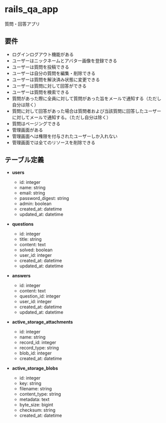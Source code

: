 # rails_qa_app
質問・回答アプリ



## 要件

- ログインログアウト機能がある
- ユーザーはニックネームとアバター画像を登録できる
- ユーザーは質問を投稿できる
- ユーザーは自分の質問を編集・削除できる
- ユーザーは質問を解決済み状態に変更できる
- ユーザーは質問に対して回答ができる
- ユーザーは質問を検索できる
- 質問があった際に全員に対して質問があった旨をメールで通知する（ただし自分は除く）
- 質問に対して回答があった場合は質問者および当該質問に回答したユーザーに対してメールで通知する。（ただし自分は除く）
- 質問はページングできる
- 管理画面がある
- 管理画面へは権限を付与されたユーザーしか入れない
- 管理画面では全てのリソースを削除できる



## テーブル定義

- **users**
  - id: integer
  - name: string
  - email: string
  - password_digest: string
  - admin: boolean
  - created_at: datetime
  - updated_at: datetime



- **questions**
  - id: integer
  - title: string
  - content: text
  - solved: boolean
  - user_id: integer
  - created_at: datetime
  - updated_at: datetime



- **answers**
  - id: integer
  - content: text
  - question_id: integer
  - user_id: integer
  - created_at: datetime
  - updated_at: datetime



- **active_storage_attachments**
  - id: integer
  - name: string
  - record_id: integer
  - record_type: string
  - blob_id: integer
  - created_at: datetime



- **active_storage_blobs**
  - id: integer
  - key: string
  - filename: string
  - content_type: string
  - metadata: text
  - byte_size: bigint
  - checksum: string
  - created_at: datetime